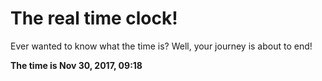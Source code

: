 # The real time clock!

Ever wanted to know what the time is? Well, your journey is about to end!

**The time is Nov 30, 2017, 09:18**